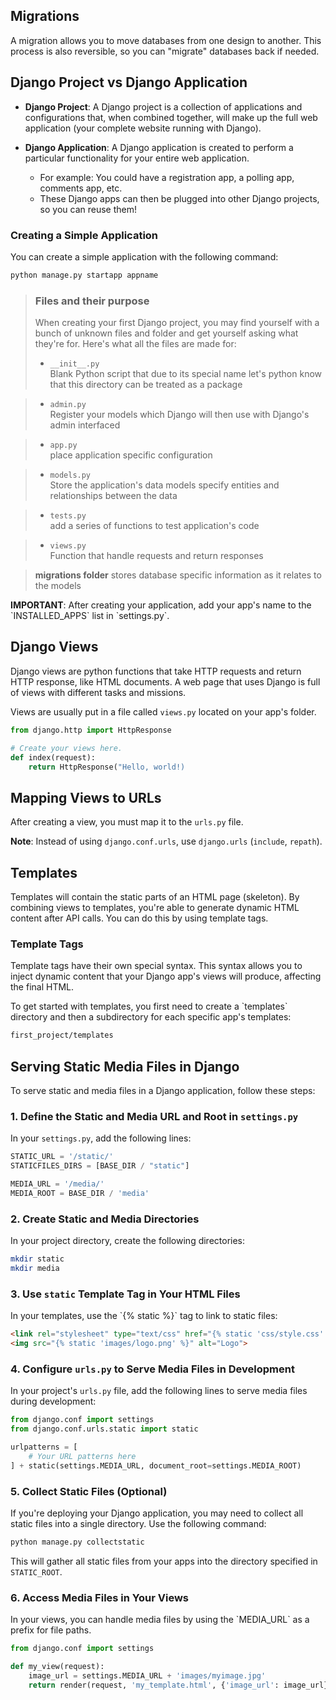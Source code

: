 
## Migrations

A migration allows you to move databases from one design to another. This process is also reversible, so you can "migrate" databases back if needed.

## Django Project vs Django Application

- **Django Project**: A Django project is a collection of applications and configurations that, when combined together, will make up the full web application (your complete website running with Django).

- **Django Application**: A Django application is created to perform a particular functionality for your entire web application.
  - For example: You could have a registration app, a polling app, comments app, etc.
  - These Django apps can then be plugged into other Django projects, so you can reuse them!

### Creating a Simple Application

You can create a simple application with the following command:

```bash
python manage.py startapp appname
```
> ### Files and their purpose
> When creating your first Django project, you may find yourself with a bunch of unknown files and folder and get yourself asking what they're for. Here's what
> all the files are made for: 
> - `__init__.py`<br>
> Blank Python script that due to its special name let's python know that this
> directory can be treated as a package

> - `admin.py` <br>
> Register your models which Django will then use with Django's admin interfaced

> - `app.py` <br>
> place application specific configuration

> - `models.py` <br>
> Store the application's data models
> specify entities and relationships between the data

> - `tests.py` <br>
> add a series of functions to test application's code

> - `views.py` <br>
> Function that handle requests and return responses

> **migrations folder**
> stores database specific information as it relates to the models






**IMPORTANT**: After creating your application, add your app's name to the \`INSTALLED_APPS\` list in \`settings.py\`.
## Django Views
Django views are python functions that take HTTP requests and return HTTP response, like HTML documents.
A web page that uses Django is full of views with different tasks and missions.

Views are usually put in a file called `views.py` located on your app's folder.
```python
from django.http import HttpResponse

# Create your views here.
def index(request):
    return HttpResponse("Hello, world!)

```

## Mapping Views to URLs

After creating a view, you must map it to the `urls.py` file.

**Note**: Instead of using `django.conf.urls`, use `django.urls` (`include`, `repath`).

## Templates

Templates will contain the static parts of an HTML page (skeleton). By combining views to templates, you're able to generate dynamic HTML content after API calls. You can do this by using template tags.

### Template Tags

Template tags have their own special syntax. This syntax allows you to inject dynamic content that your Django app's views will produce, affecting the final HTML.

To get started with templates, you first need to create a \`templates\` directory and then a subdirectory for each specific app's templates:

```bash
first_project/templates
```

## Serving Static Media Files in Django

To serve static and media files in a Django application, follow these steps:

### 1. Define the Static and Media URL and Root in `settings.py`

In your `settings.py`, add the following lines:

```python
STATIC_URL = '/static/'
STATICFILES_DIRS = [BASE_DIR / "static"]

MEDIA_URL = '/media/'
MEDIA_ROOT = BASE_DIR / 'media'
```

### 2. Create Static and Media Directories

In your project directory, create the following directories:

```bash
mkdir static
mkdir media
```

### 3. Use `static` Template Tag in Your HTML Files

In your templates, use the \`{% static %}\` tag to link to static files:

```html
<link rel="stylesheet" type="text/css" href="{% static 'css/style.css' %}">
<img src="{% static 'images/logo.png' %}" alt="Logo">
```

### 4. Configure `urls.py` to Serve Media Files in Development

In your project's `urls.py` file, add the following lines to serve media files during development:

```python
from django.conf import settings
from django.conf.urls.static import static

urlpatterns = [
    # Your URL patterns here
] + static(settings.MEDIA_URL, document_root=settings.MEDIA_ROOT)
```

### 5. Collect Static Files (Optional)

If you're deploying your Django application, you may need to collect all static files into a single directory. Use the following command:

```bash
python manage.py collectstatic
```

This will gather all static files from your apps into the directory specified in `STATIC_ROOT`.

### 6. Access Media Files in Your Views

In your views, you can handle media files by using the \`MEDIA_URL\` as a prefix for file paths.

```python
from django.conf import settings

def my_view(request):
    image_url = settings.MEDIA_URL + 'images/myimage.jpg'
    return render(request, 'my_template.html', {'image_url': image_url})
```
